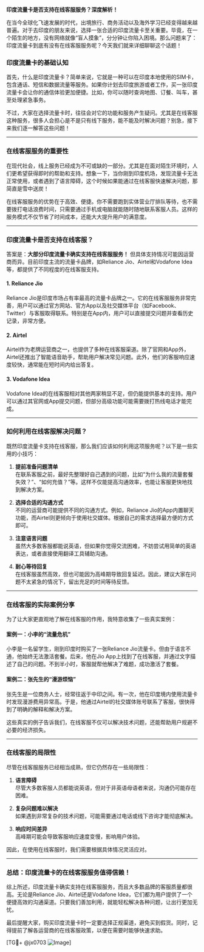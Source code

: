 **印度流量卡是否支持在线客服服务？深度解析！**

在当今全球化飞速发展的时代，出境旅行、商务活动以及海外学习已经变得越来越普遍。对于去印度的朋友来说，选择一张合适的印度流量卡至关重要。毕竟，在一个陌生的地方，没有网络就像“盲人摸象”，分分钟让你陷入困境。那么问题来了：印度流量卡到底有没有在线客服服务呢？今天我们就来详细聊聊这个话题！

### 印度流量卡的基础认知

首先，什么是印度流量卡？简单来说，它就是一种可以在印度本地使用的SIM卡，包含通话、短信和数据流量等服务。如果你计划去印度旅游或者工作，买一张印度流量卡会让你的通信体验更加便捷。比如，你可以随时查询地图、订餐、叫车，甚至处理紧急事务。

不过，大家在选择流量卡时，往往会对它的功能和服务产生疑问。尤其是在线客服这种服务，很多人会担心是不是只有线下服务，能不能及时解决问题？别急，接下来我们逐一解答这些问题！

---

### 在线客服服务的重要性

在现代社会，线上服务已经成为不可或缺的一部分。尤其是在面对陌生环境时，人们更希望获得即时的帮助和支持。想象一下，当你刚到印度机场，发现流量卡无法正常使用，或者遇到了语言障碍，这个时候如果能通过在线客服快速解决问题，那简直是雪中送炭！

在线客服服务的优势在于高效、便捷。你不需要跑到实体营业厅排队等待，也不需要拨打电话浪费时间，只需要通过手机或电脑就能随时随地联系客服人员。这样的服务模式不仅节省了时间成本，还能大大提升用户的满意度。

---

### 印度流量卡是否支持在线客服？

答案是：**大部分印度流量卡确实支持在线客服服务！** 但具体支持情况可能因运营商而异。目前印度主流的流量卡品牌，如Reliance Jio、Airtel和Vodafone Idea等，都提供了不同程度的在线客服支持。

#### 1. **Reliance Jio**
Reliance Jio是印度市场占有率最高的流量卡品牌之一。它的在线客服服务非常完善，用户可以通过官方网站、官方App以及社交媒体平台（如Facebook、Twitter）与客服取得联系。特别是在App内，用户可以直接提交问题并查看历史记录，非常方便。

#### 2. **Airtel**
Airtel作为老牌运营商之一，也提供了多种在线客服渠道。除了官网和App外，Airtel还推出了智能语音助手，帮助用户解决常见问题。此外，他们的客服响应速度较快，通常能在短时间内给出答复。

#### 3. **Vodafone Idea**
Vodafone Idea的在线客服相对其他两家稍显不足，但仍能提供基本的支持。用户可以通过其官网或App提交问题，但部分高级功能可能需要拨打热线电话才能完成。

---

### 如何利用在线客服解决问题？

既然印度流量卡支持在线客服，那么我们应该如何利用这项服务呢？以下是一些实用的小技巧：

1. **提前准备问题清单**  
   在联系客服之前，最好先整理好自己遇到的问题，比如“为什么我的流量套餐失效？”、“如何充值？”等。这样不仅能提高沟通效率，也能让客服更快地找到解决方案。

2. **选择合适的沟通方式**  
   不同的运营商可能提供不同的沟通方式。例如，Reliance Jio的App内置聊天功能，而Airtel则更倾向于使用社交媒体。根据自己的需求选择最方便的方式即可。

3. **注意语言问题**  
   虽然大多数客服都能说英语，但如果你觉得交流困难，不妨尝试用简单的英语表达，或者直接使用翻译工具辅助沟通。

4. **耐心等待回复**  
   在线客服虽然高效，但也可能因为高峰期导致回复延迟。因此，建议大家在问题不太紧急的情况下，留出充足的时间等待反馈。

---

### 在线客服的实际案例分享

为了让大家更直观地了解在线客服的作用，我特意收集了一些真实案例：

#### 案例一：小李的“流量危机”  
小李是一名留学生，刚到印度时购买了一张Reliance Jio流量卡。但由于语言不通，他始终无法激活套餐。后来，他在Jio App上找到了在线客服，并通过文字描述了自己的问题。不到半小时，客服就帮他解决了难题，成功激活了套餐。

#### 案例二：张先生的“漫游烦恼”  
张先生是一位商务人士，经常往返于中印之间。有一次，他在印度境内使用流量卡时发现漫游费用异常高。于是，他通过Airtel的社交媒体账号联系了客服，很快得到了明确的解释和解决方案。

这些真实的例子告诉我们，在线客服不仅可以解决技术问题，还能帮助用户规避不必要的经济损失。

---

### 在线客服的局限性

尽管在线客服服务已经相当成熟，但它仍然存在一些局限性：

1. **语言障碍**  
   尽管大多数客服人员都能说英语，但对于非英语母语者来说，沟通仍可能存在困难。

2. **复杂问题难以解决**  
   如果遇到非常复杂的技术问题，可能需要通过电话或线下咨询才能彻底解决。

3. **响应时间差异**  
   高峰期可能会导致客服响应速度变慢，影响用户体验。

因此，在使用在线客服时，我们需要根据具体情况灵活应对。

---

### 总结：印度流量卡的在线客服服务值得信赖！

综上所述，印度流量卡确实支持在线客服服务，而且大多数品牌的客服质量都很高。无论是Reliance Jio、Airtel还是Vodafone Idea，它们都为用户提供了一个便捷高效的沟通渠道。只要我们善加利用，就能轻松解决各种问题，让出行更加无忧。

最后提醒大家，购买印度流量卡时一定要选择正规渠道，避免买到假货。同时，记得提前了解各运营商的在线客服政策，以便在需要时能够快速求助。

[TG💪+ @jx0703 ![Image](https://github.com/user-attachments/assets/dbca1d08-cadb-493c-b0ec-ad6f7a83f270)]